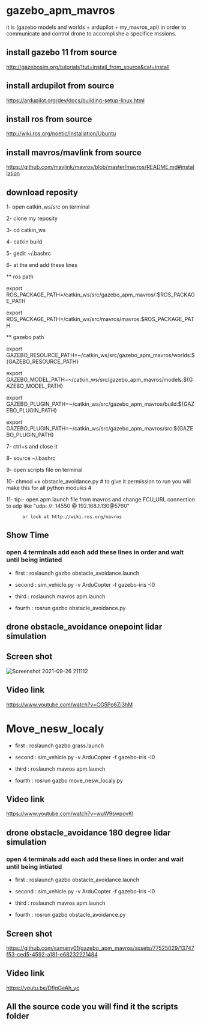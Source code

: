 # gazebo_apm_mavros

it is (gazebo models and worlds + ardupilot + my_mavros_api) in order to communicate and control drone to accomplishe a specifice mssions.
## install gazebo 11 from source
http://gazebosim.org/tutorials?tut=install_from_source&cat=install

## install ardupilot from source
https://ardupilot.org/dev/docs/building-setup-linux.html

## install ros from source
http://wiki.ros.org/noetic/Installation/Ubuntu

## install mavros/mavlink from source
https://github.com/mavlink/mavros/blob/master/mavros/README.md#installation

## download reposity 
1- open catkin_ws/src on terminal

2- clone my reposity 

3- cd catkin_ws

4- catkin build

5- gedit ~/.bashrc

6- at the end add these lines

** ros path 

  export ROS_PACKAGE_PATH=/catkin_ws/src/gazebo_apm_mavros/:$ROS_PACKAGE_PATH
  
  export ROS_PACKAGE_PATH=/catkin_ws/src/mavros/mavros:$ROS_PACKAGE_PATH
  
** gazebo path 

  export GAZEBO_RESOURCE_PATH=~/catkin_ws/src/gazebo_apm_mavros/worlds:${GAZEBO_RESOURCE_PATH}
  
  export GAZEBO_MODEL_PATH=~/catkin_ws/src/gazebo_apm_mavros/models:${GAZEBO_MODEL_PATH}
  
  export GAZEBO_PLUGIN_PATH=~/catkin_ws/src/gazebo_apm_mavros/build:${GAZEBO_PLUGIN_PATH}
  
  export GAZEBO_PLUGIN_PATH=~/catkin_ws/src/gazebo_apm_mavros/src:${GAZEBO_PLUGIN_PATH}
  
7- ctrl+s and close it

8- source ~/.bashrc

9- open scripts file on terminal

10- chmod +x obstacle_avoidance.py             # to give it permission to run you will make this for all python modules #  

11- tip:- open apm.launch file from mavros and change FCU_URL connection to udp like "udp: //: 14550 @ 192.168.1.130@5760"

          or look at http://wiki.ros.org/mavros
          
## Show Time
### open 4 terminals add each add these lines in order and wait until being intiated
- first : roslaunch gazbo obstacle_avoidance.launch

- second : sim_vehicle.py -v ArduCopter -f gazebo-iris -I0

- third : roslaunch mavros  apm.launch

- fourth : rosrun gazbo obstacle_avoidance.py


##                                                drone obstacle_avoidance onepoint lidar simulation

## Screen shot
![Screenshot 2021-09-26 211112](https://user-images.githubusercontent.com/77525029/134928960-77ba02a6-bdd1-4a8e-936f-2a5d181accfe.png)

## Video link
https://www.youtube.com/watch?v=CG5Po6Zi3hM

# Move_nesw_localy
- first : roslaunch gazbo grass.launch

- second : sim_vehicle.py -v ArduCopter -f gazebo-iris -I0

- third : roslaunch mavros  apm.launch

- fourth : rosrun gazbo move_nesw_localy.py

## Video link
https://www.youtube.com/watch?v=wuW9swpovKI
##                                                drone obstacle_avoidance 180 degree lidar simulation
### open 4 terminals add each add these lines in order and wait until being intiated
- first : roslaunch gazbo obstacle_avoidance.launch

- second : sim_vehicle.py -v ArduCopter -f gazebo-iris -I0

- third : roslaunch mavros  apm.launch

- fourth : rosrun gazbo obstacle_avoidance.py

## Screen shot


https://github.com/samany01/gazebo_apm_mavros/assets/77525029/13747f53-ced5-4592-a181-e68232221484

## Video link
https://youtu.be/DflgGeAh_yc
## All the source code you will find it the scripts folder
